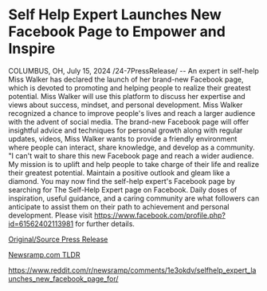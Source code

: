 # Self Help Expert Launches New Facebook Page to Empower and Inspire

COLUMBUS, OH, July 15, 2024 /24-7PressRelease/ -- An expert in self-help Miss Walker has declared the launch of her brand-new Facebook page, which is devoted to promoting and helping people to realize their greatest potential. Miss Walker will use this platform to discuss her expertise and views about success, mindset, and personal development.  Miss Walker recognized a chance to improve people's lives and reach a larger audience with the advent of social media. The brand-new Facebook page will offer insightful advice and techniques for personal growth along with regular updates, videos, Miss Walker wants to provide a friendly environment where people can interact, share knowledge, and develop as a community.  "I can't wait to share this new Facebook page and reach a wider audience. My mission is to uplift and help people to take charge of their life and realize their greatest potential. Maintain a positive outlook and gleam like a diamond.  You may now find the self-help expert's Facebook page by searching for The Self-Help Expert page on Facebook. Daily doses of inspiration, useful guidance, and a caring community are what followers can anticipate to assist them on their path to achievement and personal development.  Please visit https://www.facebook.com/profile.php?id=61562402113981 for further details. 

[Original/Source Press Release](https://www.24-7pressrelease.com/press-release/512517/self-help-expert-launches-new-facebook-page-to-empower-and-inspire)
                    

[Newsramp.com TLDR](None) 

https://www.reddit.com/r/newsramp/comments/1e3okdv/selfhelp_expert_launches_new_facebook_page_for/